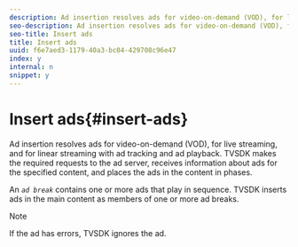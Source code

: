 ```yaml
---
description: Ad insertion resolves ads for video-on-demand (VOD), for live streaming, and for linear streaming with ad tracking and ad playback. TVSDK makes the required requests to the ad server, receives information about ads for the specified content, and places the ads in the content in phases.
seo-description: Ad insertion resolves ads for video-on-demand (VOD), for live streaming, and for linear streaming with ad tracking and ad playback. TVSDK makes the required requests to the ad server, receives information about ads for the specified content, and places the ads in the content in phases.
seo-title: Insert ads
title: Insert ads
uuid: f6e7aed3-1179-40a3-bc04-429708c96e47
index: y
internal: n
snippet: y
---
```


# Insert ads{#insert-ads}

Ad insertion resolves ads for video-on-demand (VOD), for live streaming, and for linear streaming with ad tracking and ad playback. TVSDK makes the required requests to the ad server, receives information about ads for the specified content, and places the ads in the content in phases.

An *`ad break`* contains one or more ads that play in sequence. TVSDK inserts ads in the main content as members of one or more ad breaks.

>[!NOTE]
>
>If the ad has errors, TVSDK ignores the ad.

